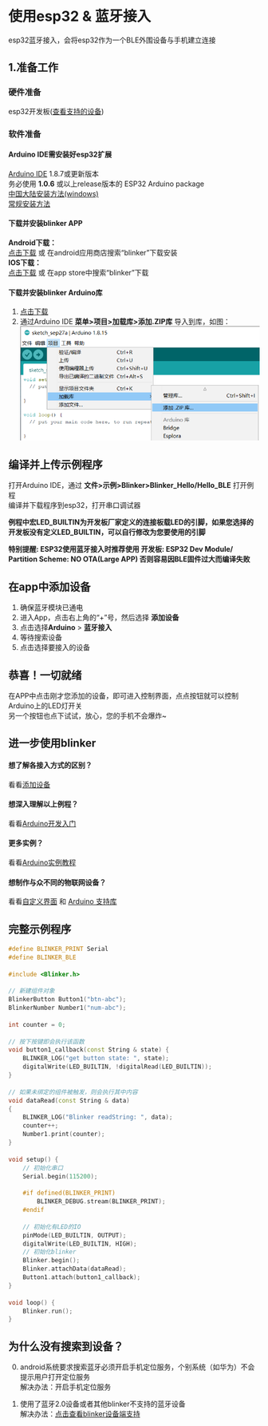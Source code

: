 # 使用esp32 & 蓝牙接入
esp32蓝牙接入，会将esp32作为一个BLE外围设备与手机建立连接  

## 1.准备工作  
### 硬件准备  
esp32开发板([查看支持的设备](https://diandeng.tech/doc/device-support))  

### 软件准备  
#### Arduino IDE需安装好esp32扩展  
[Arduino IDE](https://www.arduino.cc/en/Main/Software) 1.8.7或更新版本  
务必使用 **1.0.6** 或以上release版本的 ESP32 Arduino package   
[中国大陆安装方法(windows)](https://www.arduino.cn/thread-81194-1-1.html)  
[常规安装方法](https://github.com/espressif/arduino-esp32)  

#### 下载并安装blinker APP  
**Android下载：**  
[点击下载](https://github.com/blinker-iot/app-release/releases) 或 在android应用商店搜索“blinker”下载安装  
**IOS下载：**  
[点击下载](https://itunes.apple.com/cn/app/id1357907814) 或 在app store中搜索“blinker”下载  

#### 下载并安装blinker Arduino库  
1. [点击下载](https://diandeng.tech/dev)  
2. 通过Arduino IDE **菜单>项目>加载库>添加.ZIP库** 导入到库，如图：  
![](../img/001/import-lib.png)
  

## 编译并上传示例程序 
打开Arduino IDE，通过 **文件>示例>Blinker>Blinker_Hello/Hello_BLE** 打开例程  
编译并下载程序到esp32，打开串口调试器  

**例程中宏LED_BUILTIN为开发板厂家定义的连接板载LED的引脚，如果您选择的开发板没有定义LED_BUILTIN，可以自行修改为您要使用的引脚**  

**特别提醒: ESP32使用蓝牙接入时推荐使用 开发板: ESP32 Dev Module/ Partition Scheme: NO OTA(Large APP) 否则容易因BLE固件过大而编译失败**  
  
## 在app中添加设备  
1. 确保蓝牙模块已通电   
2. 进入App，点击右上角的“+”号，然后选择 **添加设备**    
3. 点击选择**Arduino** > **蓝牙接入**  
4. 等待搜索设备  
5. 点击选择要接入的设备  
 
## 恭喜！一切就绪  
在APP中点击刚才您添加的设备，即可进入控制界面，点点按钮就可以控制Arduino上的LED灯开关  
另一个按钮也点下试试，放心，您的手机不会爆炸~  

## 进一步使用blinker
#### 想了解各接入方式的区别？  
看看[添加设备](?file=002-开发入门/001-添加设备 "添加设备")  
#### 想深入理解以上例程？  
看看[Arduino开发入门](?file=002-开发入门/002-Arduino开发入门 "Arduino开发入门")  
#### 更多实例？
看看[Arduino实例教程](https://diandeng.tech/doc/arduino-course)  
#### 想制作与众不同的物联网设备？  
看看[自定义界面](?file=005-App使用/02-自定义布局 "自定义布局") 和 [Arduino 支持库](https://diandeng.tech/doc/arduino-support "Arduino支持")  

## 完整示例程序
```cpp
#define BLINKER_PRINT Serial
#define BLINKER_BLE

#include <Blinker.h>

// 新建组件对象
BlinkerButton Button1("btn-abc");
BlinkerNumber Number1("num-abc");

int counter = 0;

// 按下按键即会执行该函数
void button1_callback(const String & state) {
    BLINKER_LOG("get button state: ", state);
    digitalWrite(LED_BUILTIN, !digitalRead(LED_BUILTIN));
}

// 如果未绑定的组件被触发，则会执行其中内容
void dataRead(const String & data)
{
    BLINKER_LOG("Blinker readString: ", data);
    counter++;
    Number1.print(counter);
}

void setup() {
    // 初始化串口
    Serial.begin(115200);

    #if defined(BLINKER_PRINT)
        BLINKER_DEBUG.stream(BLINKER_PRINT);
    #endif
    
    // 初始化有LED的IO
    pinMode(LED_BUILTIN, OUTPUT);
    digitalWrite(LED_BUILTIN, HIGH);
    // 初始化blinker
    Blinker.begin();
    Blinker.attachData(dataRead);
    Button1.attach(button1_callback);
}

void loop() {
    Blinker.run();
}
```

## 为什么没有搜索到设备？  
0. android系统要求搜索蓝牙必须开启手机定位服务，个别系统（如华为）不会提示用户打开定位服务  
解决办法：开启手机定位服务  

1. 使用了蓝牙2.0设备或者其他blinker不支持的蓝牙设备  
解决办法：[点击查看blinker设备端支持](https://diandeng.tech/doc/device-support)  
 